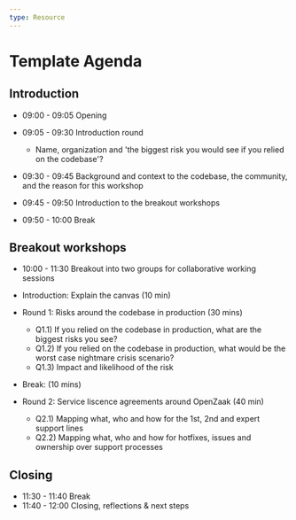 ```yaml
---
type: Resource
---
```


# Template Agenda

## Introduction

* 09:00 - 09:05 Opening  
* 09:05 - 09:30 Introduction round  
  * Name, organization and 'the biggest risk you would see if you relied on the codebase'?
  
* 09:30 - 09:45 Background and context to the codebase, the community, and the reason for this workshop
* 09:45 - 09:50 Introduction to the breakout workshops  
* 09:50 - 10:00 Break

## Breakout workshops

* 10:00 - 11:30 Breakout into two groups for collaborative working sessions

* Introduction: Explain the canvas (10 min)
* Round 1: Risks around the codebase in production (30 mins)
  * Q1.1) If you relied on the codebase in production, what are the biggest risks you see?
  * Q1.2) If you relied on the codebase in production, what would be the worst case nightmare crisis scenario?
  * Q1.3) Impact and likelihood of the risk

* Break: (10 mins)

* Round 2: Service liscence agreements around OpenZaak (40 min)
  * Q2.1) Mapping what, who and how for the 1st, 2nd and expert support lines
  * Q2.2) Mapping what, who and how for hotfixes, issues and ownership over support processes

## Closing

* 11:30 - 11:40 Break  
* 11:40 - 12:00 Closing, reflections & next steps
